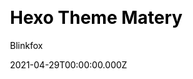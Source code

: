 ---
title: Hexo Theme Matery
github: https://github.com/blinkfox/hexo-theme-matery
demo: http://blinkfox.com/
license: Apache-2.0
author: Blinkfox
author_link: ''
author_twitter: ''
date: 2021-04-29T00:00:00.000Z
ssg:
  - Hexo
cms: null
css: null
category: null
description: A beautiful hexo blog theme with material design and responsive design.
draft: true
publish_date: '2018-08-27T16:38:12Z'
update_date: '2022-08-25T08:59:06Z'
github_star: 4682
github_fork: 1198
---